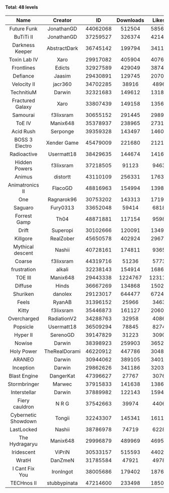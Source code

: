 #### Total: 48 levels

| Name | Creator | ID | Downloads | Likes |
|:---:|:---:|:---:|:---:|:---:|
| Future Funk | JonathanGD | 44062068 | 512504 | 58565
| BuTiTi II | JonathanGD | 37259527 | 326374 | 42149
| Darkness Keeper | AbstractDark | 36745142 | 199794 | 34113
| Toxin Lab IV | Xaro | 29917082 | 405904 | 40762
| Frontlines | Edicts | 32927589 | 429049 | 38748
| Defiance | Jaasim | 29430891 | 129745 | 20708
| Velocity II | jacr360 | 34702285 | 38916 | 4896
| TechnitiuM | Darwin | 32321683 | 149612 | 13183
| Fractured Galaxy  | Xaro | 33807439 | 149158 | 13567
| Samourai | f3lixsram | 30655152 | 291445 | 29896
| ToE IV  | Manix648 | 35378937 | 238965 | 27312
| Acid Rush | Serponge | 39359328 | 143497 | 14606
| BOSS 3 Electro | Xender Game | 45479009 | 221680 | 21211
| Radioactive | Usermatt18 | 38429635 | 144674 | 14167
| Hidden Powers | f3lixsram | 37218505 | 91123 | 9463
| Animus | distortt | 43110109 | 256331 | 17635
| Animatronics II | FlacoGD | 48816963 | 154994 | 13987
| One | Ragnarok96 | 30753202 | 143313 | 17192
| Saguaro | Fury0313 | 33652048 | 59414 | 6818
| Forrest Gamp | Th04 | 48871881 | 117154 | 9598
| Drift | Superopi | 30102666 | 120091 | 13498
| Killgore | RealZober | 45650578 | 402924 | 29677
| Mythical descent | Nashii | 40728161 | 174811 | 9365
| Coarse | f3lixsram | 44319716 | 51236 | 5773
| frustration | alkali | 32238143 | 154914 | 16862
| TOE III | Manix648 | 29443338 | 1224767 | 123115
| Diffuse | Hinds | 36667269 | 134868 | 15028
| Shuriken | danolex | 29123017 | 644477 | 67246
| Feels | RyanAB | 31396152 | 25966 | 3463
| Kitty | f3lixsram | 35446873 | 161127 | 20602
| Overcharged | RadiationV2 | 34288763 | 32958 | 4086
| Popsicle | Usermatt18 | 36509294 | 78845 | 8274
| Hyper II | SerenoGD | 39147829 | 31223 | 3090
| Nowise | Darwin | 38398923 | 259903 | 36522
| Holy Power | TheRealDorami | 46220912 | 447786 | 30485
| ARANEO | Darwin | 30944062 | 389105 | 34014
| Inception | Darwin | 29862626 | 341186 | 32032
| Blast Engine | DangerKat | 47396627 | 27767 | 3076
| Stormbringer | Marwec | 37915833 | 141638 | 13867
| Interstellar | Darwin | 37889982 | 122143 | 15948
| Fiery cauldron | N R G | 37542663 | 39974 | 4406
| Cybernetic Showdown  | Tongii | 32243307 | 145341 | 16116
| LastLocked | Nashii | 38786978 | 74719 | 6228
| The Hydragaryu | Manix648 | 29996879 | 489969 | 46953
| Iridescent | ViPriN | 30533157 | 515593 | 44020
| WratH | DanZmeN | 31785584 | 47921 | 4978
| I Cant Fix You | IronIngot | 38005686 | 179402 | 18761
| TECHnos II | stubbypinata | 47214600 | 233498 | 18508
